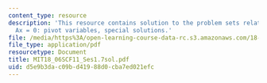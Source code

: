 ```yaml
---
content_type: resource
description: 'This resource contains solution to the problem sets related to solving
  Ax = 0: pivot variables, special solutions.'
file: /media/https%3A/open-learning-course-data-rc.s3.amazonaws.com/18-06sc-linear-algebra-fall-2011/d5e9b3dac09bd41988d0cba7ed021efc_MIT18_06SCF11_Ses1.7sol.pdf
file_type: application/pdf
resourcetype: Document
title: MIT18_06SCF11_Ses1.7sol.pdf
uid: d5e9b3da-c09b-d419-88d0-cba7ed021efc
---
```

